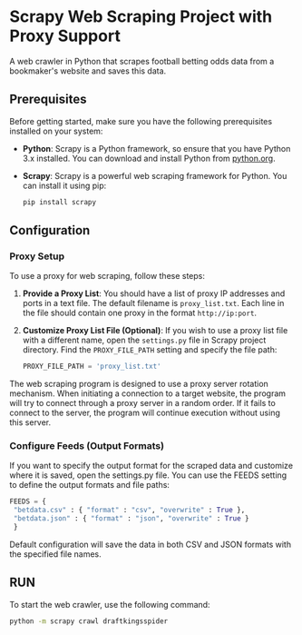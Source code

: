 # Scrapy Web Scraping Project with Proxy Support
A web crawler in Python that scrapes football betting odds data from a bookmaker's website and saves this data. 

## Prerequisites

Before getting started, make sure you have the following prerequisites installed on your system:

- **Python**: Scrapy is a Python framework, so ensure that you have Python 3.x installed. You can download and install Python from [python.org](https://www.python.org/downloads).

- **Scrapy**: Scrapy is a powerful web scraping framework for Python. You can install it using pip:
    ```bash
    pip install scrapy
    ```

## Configuration
### Proxy Setup

To use a proxy for web scraping, follow these steps:

1. **Provide a Proxy List**: You should have a list of proxy IP addresses and ports in a text file. The default filename is `proxy_list.txt`. Each line in the file should contain one proxy in the format `http://ip:port`.

2. **Customize Proxy List File (Optional)**: If you wish to use a proxy list file with a different name, open the `settings.py` file in Scrapy project directory. Find the `PROXY_FILE_PATH` setting and specify the file path:

   ```python
   PROXY_FILE_PATH = 'proxy_list.txt'
   ```
The web scraping program is designed to use a proxy server rotation mechanism. When initiating a connection to a target website, the program will try to connect through a proxy server in a random order. If it fails to connect to the server, the program will continue execution without using this server.
### Configure Feeds (Output Formats) 

If you want to specify the output format for the scraped data and customize where it is saved, open the settings.py file. You can use the FEEDS setting to define the output formats and file paths:
   ```python
   FEEDS = {
    "betdata.csv" : { "format" : "csv", "overwrite" : True },
    "betdata.json" : { "format" : "json", "overwrite" : True }
    }
   ```
   Default configuration will save the data in both CSV and JSON formats with the specified file names.
## RUN
To start the web crawler, use the following command:
```bash
python -m scrapy crawl draftkingsspider
```